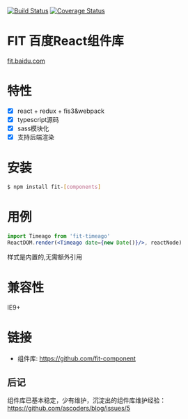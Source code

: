 [![Build Status](https://img.shields.io/travis/fex-team/fit/master.svg?style=flat)](https://travis-ci.org/fex-team/fit)
[![Coverage Status](https://img.shields.io/coveralls/fex-team/fit/master.svg?style=flat)](https://coveralls.io/github/fex-team/fit?branch=master) 

# FIT 百度React组件库

[fit.baidu.com](http://fit.baidu.com) 

# 特性

- [x] react + redux + fis3&webpack
- [x] typescript源码
- [x] sass模块化
- [x] 支持后端渲染

# 安装

````bash
$ npm install fit-[components]
````

# 用例

````jsx
import Timeago from 'fit-timeago'
ReactDOM.render(<Timeago date={new Date()}/>, reactNode)
````

样式是内置的,无需额外引用

# 兼容性

IE9+

# 链接

- 组件库: https://github.com/fit-component

## 后记

组件库已基本稳定，少有维护，沉淀出的组件库维护经验：https://github.com/ascoders/blog/issues/5
